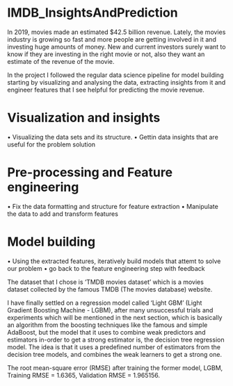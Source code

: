 # IMDB_InsightsAndPrediction
 

In 2019, movies made an estimated $42.5 billion revenue. Lately, the movies industry is 
growing so fast and more people are getting involved in it and investing huge amounts of money. 
New and current investors surely want to know if they are investing in the right movie or not, also 
they want an estimate of the revenue of the movie.

In the project I followed the regular data science pipeline for model building starting by 
visualizing and analysing the data, extracting insights from it and engineer features that I see 
helpful for predicting the movie revenue.

# Visualization and insights
• Visualizing the data sets and its structure.
• Gettin data insights that are useful for the problem solution
# Pre-processing and Feature engineering
• Fix the data formatting and structure for feature extraction
• Manipulate the data to add and transform features 
# Model building 
• Using the extracted features, iteratively build models that attemt to solve our problem
• go back to the feature engineering step with feedback

The dataset that I chose is ‘TMDB movies dataset’ which is a movies dataset collected by 
the famous TMDB (The movies database) website.

I have finally settled on a regression model called ‘Light GBM’ (Light Gradient Boosting  Machine - LGBM), after many unsuccessful trials and experiments which will be mentioned in the  next section, which is basically an algorithm from the boosting techniques like the famous and  simple AdaBoost, but the model that it uses to combine weak predictors and estimators in-order to get a strong estimator is, the decision tree regression model. The idea is that it uses a predefined number of estimators from the decision tree models, and combines the weak learners to get a strong one.

The root mean-square error (RMSE) after training the former model, LGBM, Training RMSE = 1.6365, Validation RMSE = 1.965156.

